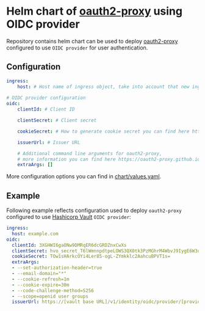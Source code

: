 # Helm chart of [oauth2-proxy](https://github.com/oauth2-proxy/oauth2-proxy) using OIDC provider

Repository contains helm chart can be used to deploy [oauth2-proxy](https://github.com/oauth2-proxy/oauth2-proxy) configured to use `OIDC provider` for user authentication.

## Configuration

```yaml
ingress:
    host: # Host name of ingress object, take into account that new ingress object will be created to handle request to /oauth2 path.
 
# OIDC provider configuration
oidc:
    clientId: # Client ID

    clientSecret: # Client secret

    cookieSecret: # How to generate cookie secret you can find here https://oauth2-proxy.github.io/oauth2-proxy/configuration/overview#generating-a-cookie-secret

    issuerUrl: # Issuer URL

    # Additional command line arguments for oauth2-proxy,
    # more information you can find here https://oauth2-proxy.github.io/oauth2-proxy/configuration/overview#command-line-options
    extraArgs: []
```

More configuration options you can find in [chart/values.yaml](./chart/values.yaml).

## Example

Following example reflects configuration used to deploy `oauth2-proxy` configured to use [Hashicorp Vault](https://www.vaultproject.io/) `OIDC provider`:

```yaml
ingress:
  host: example.com
oidc:
  clientId: 3XGHWI6gaONw9DMRqER6dcGRDZnxCwXs
  clientSecret: hvo_secret_T6lWmnnpdtpeLOWS3QX0tk3PzMGhrM4WbvJ9IygE6W3q0USsVsOsfUKuZ8MqZOo6
  cookieSecret: TOw1sHArkcOYi4Ler85-ogL-ZYmkklc2AahcuBPVT1s=
  extraArgs:
  - --set-authorization-header=true
  - --email-domain="*"
  - --cookie-refresh=1m
  - --cookie-expire=30m
  - --code-challenge-method=S256
  - --scope=openid user groups
  issuerUrl: https://[vault base URL]/v1/identity/oidc/provider/[provider name]
```

